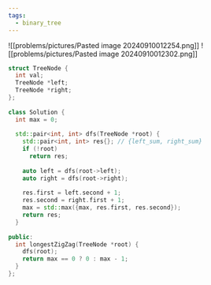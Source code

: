 ```yaml
---
tags:
  - binary_tree
---
```

![[problems/pictures/Pasted image 20240910012254.png]]
![[problems/pictures/Pasted image 20240910012302.png]]

```c++
struct TreeNode {  
  int val;  
  TreeNode *left;  
  TreeNode *right;  
};  
  
class Solution {  
  int max = 0;  
  
  std::pair<int, int> dfs(TreeNode *root) {  
    std::pair<int, int> res{}; // {left_sum, right_sum}  
    if (!root)  
      return res;  
  
    auto left = dfs(root->left);  
    auto right = dfs(root->right);  
  
    res.first = left.second + 1;  
    res.second = right.first + 1;  
    max = std::max({max, res.first, res.second});  
    return res;  
  }  
  
public:  
  int longestZigZag(TreeNode *root) {  
    dfs(root);  
    return max == 0 ? 0 : max - 1;  
  }  
};
```